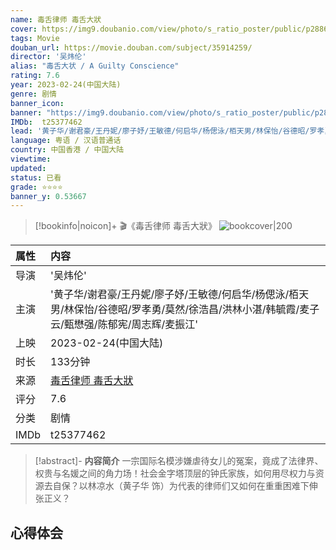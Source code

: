 ```yaml
---
name: 毒舌律师 毒舌大狀
cover: https://img9.doubanio.com/view/photo/s_ratio_poster/public/p2886619074.jpg
tags: Movie
douban_url: https://movie.douban.com/subject/35914259/
director: '吴炜伦'
alias: "毒舌大状 / A Guilty Conscience"
rating: 7.6
year: 2023-02-24(中国大陆)
genre: 剧情
banner_icon: 
banner: "https://img9.doubanio.com/view/photo/s_ratio_poster/public/p2886619074.jpg"
IMDb:  t25377462
lead: '黄子华/谢君豪/王丹妮/廖子妤/王敏德/何启华/杨偲泳/栢天男/林保怡/谷德昭/罗孝勇/莫然/徐浩昌/洪林小湛/韩毓霞/麦子云/甄懋强/陈郁宪/周志辉/麦振江' 
language: 粤语 / 汉语普通话 
country: 中国香港 / 中国大陆 
viewtime:
updated: 
status: 已看
grade: ⭐️⭐️⭐️⭐️
banner_y: 0.53667
---
```

> [!bookinfo|noicon]+ 🎬《毒舌律师 毒舌大狀》
> ![bookcover|200](https://img9.doubanio.com/view/photo/s_ratio_poster/public/p2886619074.jpg)
>
| 属性 | 内容                                       |
|:---- |:------------------------------------------ |
| 导演 | '吴炜伦'                         |
| 主演 | '黄子华/谢君豪/王丹妮/廖子妤/王敏德/何启华/杨偲泳/栢天男/林保怡/谷德昭/罗孝勇/莫然/徐浩昌/洪林小湛/韩毓霞/麦子云/甄懋强/陈郁宪/周志辉/麦振江'                             |
| 上映 | 2023-02-24(中国大陆)                             |
| 时长 | 133分钟                   |
| 来源 | [毒舌律师 毒舌大狀](https://movie.douban.com/subject/35914259/) |
| 评分 | 7.6                           |
| 分类 | 剧情                            |
| IMDb | t25377462                             | 

> [!abstract]- **内容简介**
>  一宗国际名模涉嫌虐待女儿的冤案，竟成了法律界、权贵与名媛之间的角力场！社会金字塔顶层的钟氏家族，如何用尽权力与资源去自保？以林凉水（黄子华 饰）为代表的律师们又如何在重重困难下伸张正义？
>  
## 心得体会
